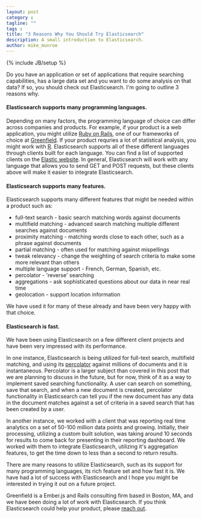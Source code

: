 ```yaml
---
layout: post
category :
tagline: ""
tags :
title: "3 Reasons Why You Should Try Elasticsearch"
description: A small introduction to Elasticsearch.
author: mike_munroe
---
```

{% include JB/setup %}

Do you have an application or set of applications that require searching
capabilities, has a large data set and you want to do some analysis on that
data? If so, you should check out Elasticsearch. I'm going to outline 3 reasons
why.

#### Elasticsearch supports many programming languages.
Depending on many factors, the programming language of choice can differ
across companies and products. For example, if your product is a web
application, you might utilize [Ruby on Rails](http://rubyonrails.org/), one of
our frameworks of choice at [Greenfield](http://greenfieldhq.com). If your
product requries a lot of statistical analysis, you might work with
[R](http://www.r-project.org/). Elasticsearch supports all of these different
languages through clients built for each language. You can find a list of
supported clients on the
[Elastic website](https://www.elastic.co/guide/en/elasticsearch/client/community/current/clients.html).
In general, Elasticsearch will work with any language that allows you to send
GET and POST requests, but these clients above will make it easier to
integrate Elasticsearch.

#### Elasticsearch supports many features.
Elasticsearch supports many different features that might be needed within a
product such as:

*  full-text search - basic search matching words against documents
*  multifield matching - advanced search matching multiple different searches
against documents
*  proximity matching - matching words close to each other, such as a phrase
against documents
*  partial matching - often used for matching against mispellings
*  tweak relevancy - change the weighting of search criteria to make some more
relevant than others
*  multiple language support - French, German, Spanish, etc.
*  percolator - 'reverse' searching
*  aggregations - ask sophisticated questions about our data in near real time
*  geolocation - support location information

We have used it for many of these already and have been very happy with that
choice.

#### Elasticsearch is fast.
We have been using Elasticsearch on a few different client projects and have
been very impressed with its performance.

In one instance, Elasticsearch is being utilized for full-text search,
multifield matching, and using its [percolator](https://www.elastic.co/guide/en/elasticsearch/reference/current/search-percolate.html)
against millions of documents and it is instantaneous. Percolator is a larger
subject than covered in this post that we are planning to discuss in the future,
but for now, think of it as a way to implement saved searching functionality.
A user can search on something, save that search, and when a new document is
created, percolator functionality in Elasticsearch can tell you if the new
document has any data in the document matches against a set of criteria in a
saved search that has been created by a user.

In another instance, we worked with a client that was reporting real time
analytics on a set of 50-100 million data points and growing. Initially, their
processing, utilizing a custom built solution, was taking around 10 seconds for
results to come back for presenting in their reporting dashboard. We worked with
them to integrate Elasticsearch, utilizing it's aggregation features, to get the
time down to less than a second to return results.

There are many reasons to utilize Elasticsearch, such as its support for many
programming languages, its rich feature set and how fast it is. We have had a
lot of success with Elasticsearch and I hope you might be interested in trying
it out on a future project.

Greenfield is a Ember.js and Rails consulting firm based in Boston, MA, and we
have been doing a lot of work with Elasticsearch. If you think Elasticsearch
could help your product, please
[reach out](http://greenfieldhq.com/#/?anchor=contact).
